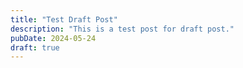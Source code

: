 ```yaml
---
title: "Test Draft Post"
description: "This is a test post for draft post."
pubDate: 2024-05-24
draft: true
---
```


